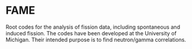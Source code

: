 # FAME
Root codes for the analysis of fission data, including spontaneous and induced fission. The codes have been developed at the University of Michigan. Their intended purpose is to find neutron/gamma correlations. 
